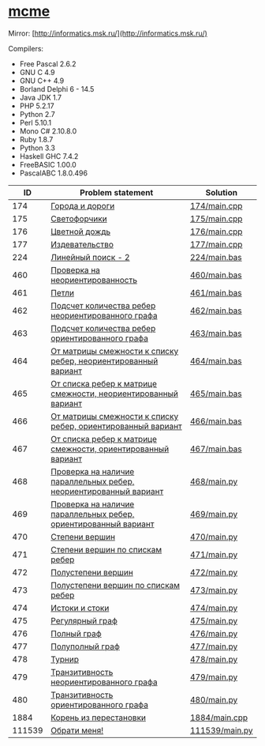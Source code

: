 # [mcme](http://informatics.mccme.ru/)

Mirror: [http://informatics.msk.ru/](http://informatics.msk.ru/)

Compilers:

- Free Pascal 2.6.2
- GNU C 4.9
- GNU C++ 4.9
- Borland Delphi 6 - 14.5
- Java JDK 1.7
- PHP 5.2.17
- Python 2.7
- Perl 5.10.1
- Mono C# 2.10.8.0
- Ruby 1.8.7
- Python 3.3
- Haskell GHC 7.4.2
- FreeBASIC 1.00.0
- PascalABC 1.8.0.496


| ID     | Problem statement                                                                                                                       | Solution                         |
|--------|-----------------------------------------------------------------------------------------------------------------------------------------|----------------------------------|
| 174    | [Города и дороги](http://informatics.mccme.ru/mod/statements/view3.php?chapterid=174)                                                   | [174/main.cpp](174/main.cpp)     |
| 175    | [Светофорчики](http://informatics.mccme.ru/mod/statements/view3.php?chapterid=175)                                                      | [175/main.cpp](175/main.cpp)     |
| 176    | [Цветной дождь](http://informatics.mccme.ru/mod/statements/view3.php?chapterid=176)                                                     | [176/main.cpp](176/main.cpp)     |
| 177    | [Издевательство](http://informatics.mccme.ru/mod/statements/view3.php?chapterid=177)                                                    | [177/main.cpp](177/main.cpp)     |
| 224    | [Линейный поиск - 2](http://informatics.mccme.ru/mod/statements/view3.php?chapterid=224)                                                | [224/main.bas](224/main.bas)     |
| 460    | [Проверка на неориентированность](http://informatics.mccme.ru/mod/statements/view.php?chapterid=460)                                    | [460/main.bas](460/main.bas)     |
| 461    | [Петли](http://informatics.mccme.ru/mod/statements/view3.php?chapterid=461)                                                             | [461/main.bas](461/main.bas)     |
| 462    | [Подсчет количества ребер неориентированного графа](http://informatics.mccme.ru/mod/statements/view3.php?chapterid=462)                 | [462/main.bas](462/main.bas)     |
| 463    | [Подсчет количества ребер ориентированного графа](http://informatics.mccme.ru/mod/statements/view3.php?chapterid=463)                   | [463/main.bas](463/main.bas)     |
| 464    | [От матрицы смежности к списку ребер, неориентированный вариант](http://informatics.mccme.ru/mod/statements/view3.php?chapterid=464)    | [464/main.bas](464/main.bas)     |
| 465    | [От списка ребер к матрице смежности, неориентированный вариант](http://informatics.mccme.ru/mod/statements/view3.php?chapterid=465)    | [465/main.bas](465/main.bas)     |
| 466    | [От матрицы смежности к списку ребер, ориентированный вариант](http://informatics.mccme.ru/mod/statements/view3.php?chapterid=466)      | [466/main.bas](466/main.bas)     |
| 467    | [От списка ребер к матрице смежности, ориентированный вариант](http://informatics.mccme.ru/mod/statements/view3.php?chapterid=467)      | [467/main.bas](467/main.bas)     |
| 468    | [Проверка на наличие параллельных ребер, неориентированный вариант](http://informatics.mccme.ru/mod/statements/view3.php?chapterid=468) | [468/main.py](468/main.py)       |
| 469    | [Проверка на наличие параллельных ребер, ориентированный вариант](http://informatics.mccme.ru/mod/statements/view3.php?chapterid=469)   | [469/main.py](469/main.py)       |
| 470    | [Степени вершин](http://informatics.mccme.ru/mod/statements/view3.php?chapterid=470)                                                    | [470/main.py](470/main.py)       |
| 471    | [Степени вершин по спискам ребер](http://informatics.mccme.ru/mod/statements/view3.php?chapterid=471)                                   | [471/main.py](471/main.py)       |
| 472    | [Полустепени вершин](http://informatics.mccme.ru/mod/statements/view3.php?chapterid=472)                                                | [472/main.py](472/main.py)       |
| 473    | [Полустепени вершин по спискам ребер](http://informatics.mccme.ru/mod/statements/view3.php?chapterid=473)                               | [473/main.py](473/main.py)       |
| 474    | [Истоки и стоки](http://informatics.mccme.ru/mod/statements/view3.php?chapterid=474)                                                    | [474/main.py](474/main.py)       |
| 475    | [Регулярный граф](http://informatics.mccme.ru/mod/statements/view3.php?chapterid=475)                                                   | [475/main.py](475/main.py)       |
| 476    | [Полный граф](http://informatics.mccme.ru/mod/statements/view3.php?chapterid=476)                                                       | [476/main.py](476/main.py)       |
| 477    | [Полуполный граф](http://informatics.mccme.ru/mod/statements/view3.php?chapterid=477)                                                   | [477/main.py](477/main.py)       |
| 478    | [Турнир](http://informatics.mccme.ru/mod/statements/view3.php?chapterid=478)                                                            | [478/main.py](478/main.py)       |
| 479    | [Транзитивность неориентированного графа](http://informatics.mccme.ru/mod/statements/view3.php?chapterid=479)                           | [479/main.py](479/main.py)       |
| 480    | [Транзитивность ориентированного графа](http://informatics.mccme.ru/mod/statements/view3.php?chapterid=480)                             | [480/main.py](480/main.py)       |
| 1884   | [Корень из перестановки](http://informatics.mccme.ru/mod/statements/view3.php?chapterid=1884)                                           | [1884/main.cpp](1884/main.cpp)   |
| 111539 | [Обрати меня!](http://informatics.mccme.ru/mod/statements/view3.php?chapterid=111539)                                                   | [111539/main.py](111539/main.py) |

